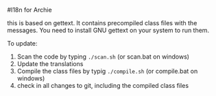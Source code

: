 #I18n for Archie

this is based on gettext. It contains precompiled class files with the messages. You need to install GNU gettext on your system to run them.

To update:

1. Scan the code by typing ```./scan.sh``` (or scan.bat on windows)
2. Update the translations
3. Compile the class files by typig ```./compile.sh``` (or compile.bat on windows)
4. check in all changes to git, including the compiled class files